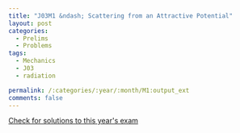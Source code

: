 ```yaml
---
title: "J03M1 &ndash; Scattering from an Attractive Potential"
layout: post
categories:
  - Prelims
  - Problems
tags:
  - Mechanics
  - J03
  - radiation

permalink: /:categories/:year/:month/M1:output_ext
comments: false
---
```

<object data="2003J1M.pdf" type="application/pdf" width="100%" height="500"></object>
<div class="message"><a href='https://princetonprelim.com/prelim/10/'>Check for solutions to this year's exam</a></div>